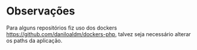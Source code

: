 # Observações

Para alguns repositórios fiz uso dos dockers https://github.com/daniloaldm/dockers-php, talvez seja necessário alterar os paths da aplicação.
